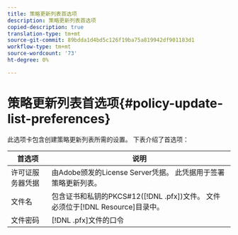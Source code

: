 ```yaml
---
title: 策略更新列表首选项
description: 策略更新列表首选项
copied-description: true
translation-type: tm+mt
source-git-commit: 89bdda1d4bd5c126f19ba75a819942df901183d1
workflow-type: tm+mt
source-wordcount: '73'
ht-degree: 0%

---
```



# 策略更新列表首选项{#policy-update-list-preferences}

此选项卡包含创建策略更新列表所需的设置。 下表介绍了首选项：

| 首选项 | 说明 |
|---|---|
| 许可证服务器凭据 | 由Adobe颁发的License Server凭据。 此凭据用于签署策略更新列表。 |
| 文件名 | 包含证书和私钥的PKCS#12([!DNL .pfx])文件。 文件必须位于[!DNL Resource]目录中。 |
| 文件密码 | [!DNL .pfx]文件的口令 |

